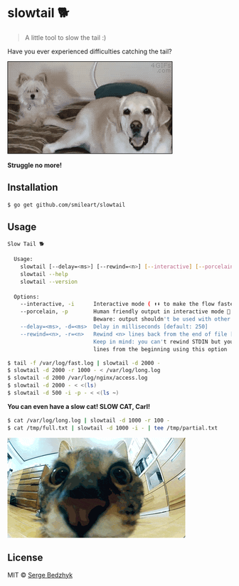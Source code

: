 # slowtail 🐕

> A little tool to slow the tail :)

Have you ever experienced difficulties catching the tail?

![Fast tail](./img/fast_tail.gif)

**Struggle no more!**

## Installation

```sh
$ go get github.com/smileart/slowtail
```

## Usage
```sh
Slow Tail 🐕

  Usage:
    slowtail [--delay=<ms>] [--rewind=<n>] [--interactive] [--porcelain] <file>
    slowtail --help
    slowtail --version

  Options:
    --interactive, -i      Interactive mode ( ⬆⬇ to make the flow faster/slower )
    --porcelain, -p        Human friendly output in interactive mode 🚽
                           Beware: output shouldn't be used with other commands!
    --delay=<ms>, -d=<ms>  Delay in milliseconds [default: 250]
    --rewind=<n>, -r=<n>   Rewind <n> lines back from the end of file [default: 0]
                           Keep in mind: you can't rewind STDIN but you can skip <n>
                           lines from the beginning using this option
```

```sh
$ tail -f /var/log/fast.log | slowtail -d 2000 -
$ slowtail -d 2000 -r 1000 - < /var/log/long.log
$ slowtail -d 2000 /var/log/nginx/access.log
$ slowtail -d 2000 - < <(ls)
$ slowtail -d 500 -i -p - < <(ls ~)
```

**You can even have a slow cat! SLOW CAT, Carl!**

```sh
$ cat /var/log/long.log | slowtail -d 1000 -r 100 -
$ cat /tmp/full.txt | slowtail -d 1000 -i - | tee /tmp/partial.txt
```

![Fast tail](./img/slow_cat.gif)


## License

MIT © [Serge Bedzhyk](http://github.com/smileart)
